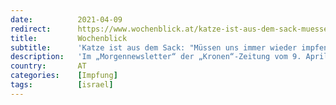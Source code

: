 ```yaml
---
date:          2021-04-09
redirect:      https://www.wochenblick.at/katze-ist-aus-dem-sack-muessen-uns-immer-wieder-impfen-lassen/
title:         Wochenblick
subtitle:      'Katze ist aus dem Sack: "Müssen uns immer wieder impfen lassen"'
description:   'Im „Morgennewsletter“ der „Kronen“-Zeitung vom 9. April fordert der Chefredakteur Klaus Hermann, was Israels Regierungschef schon vor Tagen vorgegeben hat: Wir müssen uns immer und immer wieder impfen lassen!'
country:       AT
categories:    [Impfung]
tags:          [israel]
---
```

